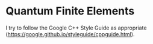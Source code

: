 # Quantum Finite Elements

I try to follow the Google C++ Style Guide as appropriate
(https://google.github.io/styleguide/cppguide.html).
